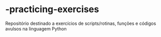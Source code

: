 # -practicing-exercises
Repositório destinado a exercícios de scripts/rotinas, funções  e códigos avulsos na linguagem Python
